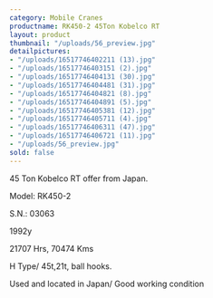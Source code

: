```yaml
---
category: Mobile Cranes
productname: RK450-2 45Ton Kobelco RT
layout: product
thumbnail: "/uploads/56_preview.jpg"
detailpictures:
- "/uploads/16517746402211 (13).jpg"
- "/uploads/16517746403151 (2).jpg"
- "/uploads/16517746404131 (30).jpg"
- "/uploads/16517746404481 (31).jpg"
- "/uploads/16517746404821 (8).jpg"
- "/uploads/16517746404891 (5).jpg"
- "/uploads/16517746405381 (12).jpg"
- "/uploads/16517746405711 (4).jpg"
- "/uploads/16517746406311 (47).jpg"
- "/uploads/16517746406721 (11).jpg"
- "/uploads/56_preview.jpg"
sold: false
---
```


45 Ton Kobelco RT offer from Japan.

Model: RK450-2

S.N.: 03063

1992y 

21707 Hrs, 70474 Kms

H Type/ 45t,21t, ball hooks.

Used and located in Japan/ Good working condition



